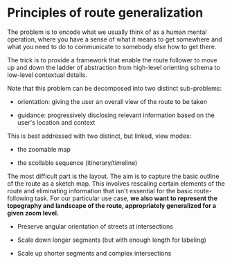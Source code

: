# Principles of route generalization

The problem is to encode what we usually think of as a human mental operation,
where you have a sense of what it means to get somewhere and what you need to
do to communicate to somebody else how to get there.

The trick is to provide a framework that enable the route follower to move up
and down the ladder of abstraction from high-level orienting schema to
low-level contextual details.

Note that this problem can be decomposed into two distinct sub-problems: 

* orientation: giving the user an overall view of the route to be taken

* guidance: progressively disclosing relevant information based on the user's
  location and context

This is best addressed with two distinct, but linked, view modes:

* the zoomable map

* the scollable sequence (itinerary/timeline)


The most difficult part is the layout.  The aim is to capture the basic outline
of the route as a sketch map.  This involves rescaling certain elements of the
route and eliminating information that isn't essential for the basic
route-following task.  For our particular use case, **we also want to represent
the topography and landscape of the route, appropriately generalized for a given zoom level.**

* Preserve angular orientation of streets at intersections

* Scale down longer segments (but with enough length for labeling)

* Scale up shorter segments and complex intersections

